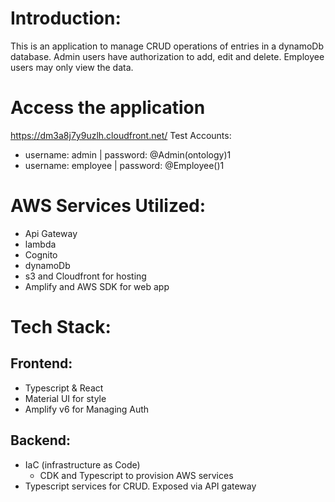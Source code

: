 # Introduction:
This is an application to manage CRUD operations of entries in a dynamoDb database. Admin users have authorization to add, edit and delete. Employee users may only view the data.

# Access the application
https://dm3a8j7y9uzlh.cloudfront.net/
Test Accounts:
- username: admin  |  password: @Admin(ontology)1
- username: employee  |  password: @Employee()1

# AWS Services Utilized:
- Api Gateway
- lambda
- Cognito
- dynamoDb
- s3 and Cloudfront for hosting
- Amplify and AWS SDK for web app

# Tech Stack:
## Frontend:
  - Typescript & React
  - Material UI for style
  - Amplify v6 for Managing Auth

## Backend:
  - IaC (infrastructure as Code)
    - CDK and Typescript to provision AWS services
  - Typescript services for CRUD. Exposed via API gateway




